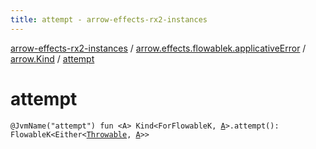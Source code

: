 ```yaml
---
title: attempt - arrow-effects-rx2-instances
---
```


[arrow-effects-rx2-instances](../../index.html) / [arrow.effects.flowablek.applicativeError](../index.html) / [arrow.Kind](index.html) / [attempt](./attempt.html)

# attempt

`@JvmName("attempt") fun <A> Kind<ForFlowableK, `[`A`](attempt.html#A)`>.attempt(): FlowableK<Either<`[`Throwable`](https://kotlinlang.org/api/latest/jvm/stdlib/kotlin/-throwable/index.html)`, `[`A`](attempt.html#A)`>>`